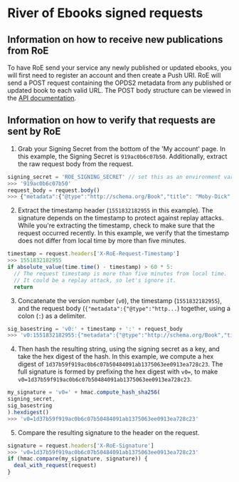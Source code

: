 # River of Ebooks signed requests
## Information on how to receive new publications from RoE

To have RoE send your service any newly published or updated ebooks, you will first need to register an account and then create a Push URI. RoE will send a POST request containing the OPDS2 metadata from any published or updated book to each valid URL. The POST body structure can be viewed in the [API documentation](docs/api).


## Information on how to verify that requests are sent by RoE

1. Grab your Signing Secret from the bottom of the 'My account' page. In this example, the Signing Secret is `919ac0b6c07b50`. Additionally, extract the raw request body from the request.
```js
signing_secret = 'ROE_SIGNING_SECRET' // set this as an environment variable
>>> '919ac0b6c07b50'
request_body = request.body()
>>> {"metadata":{"@type":"http://schema.org/Book","title": "Moby-Dick" ...
```

2. Extract the timestamp header (`1551832182955` in this example). The signature depends on the timestamp to protect against replay attacks. While you're extracting the timestamp, check to make sure that the request occurred recently. In this example, we verify that the timestamp does not differ from local time by more than five minutes.
```js
timestamp = request.headers['X-RoE-Request-Timestamp']
>>> 1551832182955
if absolute_value(time.time() - timestamp) > 60 * 5:
  // The request timestamp is more than five minutes from local time.
  // It could be a replay attack, so let's ignore it.
  return
```

3. Concatenate the version number (`v0`), the timestamp (`1551832182955`), and the request body (`{"metadata":{"@type":"http...`) together, using a colon (`:`) as a delimiter.
```js
sig_basestring = 'v0:' + timestamp + ':' + request_body
>>> 'v0:1551832182955:{"metadata":{"@type":"http://schema.org/Book","title": "Moby-Dick" ...'
```

4. Then hash the resulting string, using the signing secret as a key, and take the hex digest of the hash. In this example, we compute a hex digest of `1d37b59f919ac0b6c07b50484091ab1375063ee0913ea728c23`. The full signature is formed by prefixing the hex digest with `v0=`, to make `v0=1d37b59f919ac0b6c07b50484091ab1375063ee0913ea728c23`.
```js
my_signature = 'v0=' + hmac.compute_hash_sha256(
signing_secret,
sig_basestring
).hexdigest()
>>> 'v0=1d37b59f919ac0b6c07b50484091ab1375063ee0913ea728c23'
```

5. Compare the resulting signature to the header on the request.
```js
signature = request.headers['X-RoE-Signature']
>>> 'v0=1d37b59f919ac0b6c07b50484091ab1375063ee0913ea728c23'
if (hmac.compare(my_signature, signature)) {
  deal_with_request(request)
}
```
